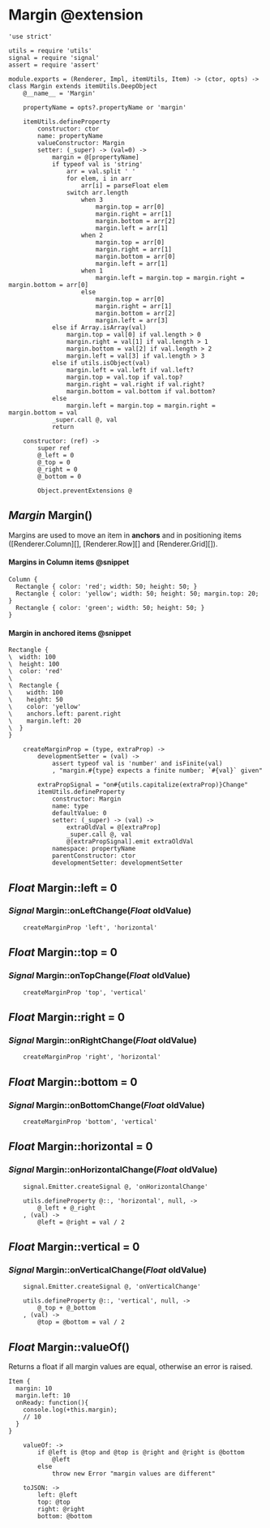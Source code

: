 Margin @extension
=================

	'use strict'

	utils = require 'utils'
	signal = require 'signal'
	assert = require 'assert'

	module.exports = (Renderer, Impl, itemUtils, Item) -> (ctor, opts) -> class Margin extends itemUtils.DeepObject
		@__name__ = 'Margin'

		propertyName = opts?.propertyName or 'margin'

		itemUtils.defineProperty
			constructor: ctor
			name: propertyName
			valueConstructor: Margin
			setter: (_super) -> (val=0) ->
				margin = @[propertyName]
				if typeof val is 'string'
					arr = val.split ' '
					for elem, i in arr
						arr[i] = parseFloat elem
					switch arr.length
						when 3
							margin.top = arr[0]
							margin.right = arr[1]
							margin.bottom = arr[2]
							margin.left = arr[1]
						when 2
							margin.top = arr[0]
							margin.right = arr[1]
							margin.bottom = arr[0]
							margin.left = arr[1]
						when 1
							margin.left = margin.top = margin.right = margin.bottom = arr[0]
						else
							margin.top = arr[0]
							margin.right = arr[1]
							margin.bottom = arr[2]
							margin.left = arr[3]
				else if Array.isArray(val)
					margin.top = val[0] if val.length > 0
					margin.right = val[1] if val.length > 1
					margin.bottom = val[2] if val.length > 2
					margin.left = val[3] if val.length > 3
				else if utils.isObject(val)
					margin.left = val.left if val.left?
					margin.top = val.top if val.top?
					margin.right = val.right if val.right?
					margin.bottom = val.bottom if val.bottom?
				else
					margin.left = margin.top = margin.right = margin.bottom = val
				_super.call @, val
				return

		constructor: (ref) ->
			super ref
			@_left = 0
			@_top = 0
			@_right = 0
			@_bottom = 0

			Object.preventExtensions @

*Margin* Margin()
-----------------

Margins are used to move an item in **anchors** and in positioning items
([Renderer.Column][], [Renderer.Row][] and [Renderer.Grid][]).

#### Margins in Column items @snippet

```style
Column {
  Rectangle { color: 'red'; width: 50; height: 50; }
  Rectangle { color: 'yellow'; width: 50; height: 50; margin.top: 20; }
  Rectangle { color: 'green'; width: 50; height: 50; }
}
```

#### Margin in anchored items @snippet

```style
Rectangle {
\  width: 100
\  height: 100
\  color: 'red'
\
\  Rectangle {
\    width: 100
\    height: 50
\    color: 'yellow'
\    anchors.left: parent.right
\    margin.left: 20
\  }
}
```

		createMarginProp = (type, extraProp) ->
			developmentSetter = (val) ->
				assert typeof val is 'number' and isFinite(val)
				, "margin.#{type} expects a finite number; `#{val}` given"

			extraPropSignal = "on#{utils.capitalize(extraProp)}Change"
			itemUtils.defineProperty
				constructor: Margin
				name: type
				defaultValue: 0
				setter: (_super) -> (val) ->
					extraOldVal = @[extraProp]
					_super.call @, val
					@[extraPropSignal].emit extraOldVal
				namespace: propertyName
				parentConstructor: ctor
				developmentSetter: developmentSetter

*Float* Margin::left = 0
------------------------

### *Signal* Margin::onLeftChange(*Float* oldValue)

		createMarginProp 'left', 'horizontal'

*Float* Margin::top = 0
-----------------------

### *Signal* Margin::onTopChange(*Float* oldValue)

		createMarginProp 'top', 'vertical'

*Float* Margin::right = 0
-------------------------

### *Signal* Margin::onRightChange(*Float* oldValue)

		createMarginProp 'right', 'horizontal'

*Float* Margin::bottom = 0
--------------------------

### *Signal* Margin::onBottomChange(*Float* oldValue)

		createMarginProp 'bottom', 'vertical'

*Float* Margin::horizontal = 0
------------------------------

### *Signal* Margin::onHorizontalChange(*Float* oldValue)

		signal.Emitter.createSignal @, 'onHorizontalChange'

		utils.defineProperty @::, 'horizontal', null, ->
			@_left + @_right
		, (val) ->
			@left = @right = val / 2

*Float* Margin::vertical = 0
----------------------------

### *Signal* Margin::onVerticalChange(*Float* oldValue)

		signal.Emitter.createSignal @, 'onVerticalChange'

		utils.defineProperty @::, 'vertical', null, ->
			@_top + @_bottom
		, (val) ->
			@top = @bottom = val / 2

*Float* Margin::valueOf()
--------------------------

Returns a float if all margin values are equal, otherwise an error is raised.

```
Item {
  margin: 10
  margin.left: 10
  onReady: function(){
  	console.log(+this.margin);
  	// 10
  }
}
```

		valueOf: ->
			if @left is @top and @top is @right and @right is @bottom
				@left
			else
				throw new Error "margin values are different"

		toJSON: ->
			left: @left
			top: @top
			right: @right
			bottom: @bottom
